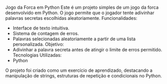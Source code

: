 Jogo da Forca em Python
Este é um projeto simples de um jogo da forca desenvolvido em Python. O jogo permite que o jogador tente adivinhar palavras secretas escolhidas aleatoriamente.
Funcionalidades:
- Interface de texto intuitiva.
- Sistema de contagem de erros.
- Palavras selecionadas aleatoriamente a partir de uma lista personalizada.
Objetivo:
- Adivinhar a palavra secreta antes de atingir o limite de erros permitido.
Tecnologias Utilizadas:
- Python

O projeto foi criado como um exercício de aprendizado, destacando a manipulação de strings, estruturas de repetição e condicionais no Python.
